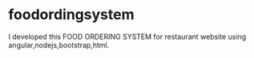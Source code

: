 # foodordingsystem
I developed this FOOD ORDERING SYSTEM for restaurant website using angular,nodejs,bootstrap,html.
